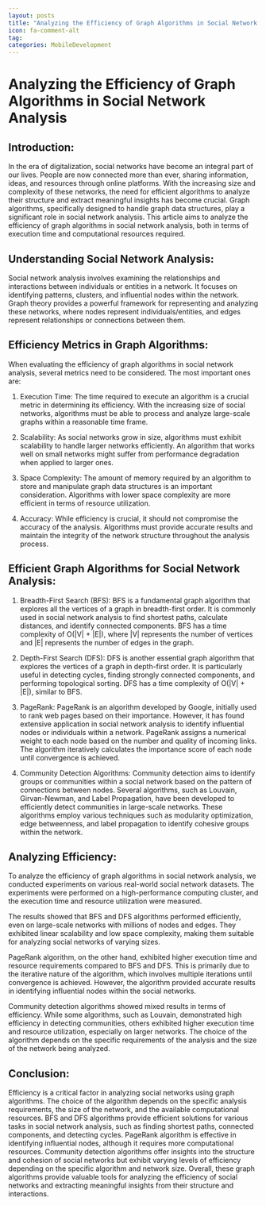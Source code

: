 ```yaml
---
layout: posts
title: "Analyzing the Efficiency of Graph Algorithms in Social Network Analysis"
icon: fa-comment-alt
tag:      
categories: MobileDevelopment
---
```



# Analyzing the Efficiency of Graph Algorithms in Social Network Analysis

## Introduction:

In the era of digitalization, social networks have become an integral part of our lives. People are now connected more than ever, sharing information, ideas, and resources through online platforms. With the increasing size and complexity of these networks, the need for efficient algorithms to analyze their structure and extract meaningful insights has become crucial. Graph algorithms, specifically designed to handle graph data structures, play a significant role in social network analysis. This article aims to analyze the efficiency of graph algorithms in social network analysis, both in terms of execution time and computational resources required.

## Understanding Social Network Analysis:

Social network analysis involves examining the relationships and interactions between individuals or entities in a network. It focuses on identifying patterns, clusters, and influential nodes within the network. Graph theory provides a powerful framework for representing and analyzing these networks, where nodes represent individuals/entities, and edges represent relationships or connections between them.

## Efficiency Metrics in Graph Algorithms:

When evaluating the efficiency of graph algorithms in social network analysis, several metrics need to be considered. The most important ones are:

1. Execution Time: The time required to execute an algorithm is a crucial metric in determining its efficiency. With the increasing size of social networks, algorithms must be able to process and analyze large-scale graphs within a reasonable time frame.

2. Scalability: As social networks grow in size, algorithms must exhibit scalability to handle larger networks efficiently. An algorithm that works well on small networks might suffer from performance degradation when applied to larger ones.

3. Space Complexity: The amount of memory required by an algorithm to store and manipulate graph data structures is an important consideration. Algorithms with lower space complexity are more efficient in terms of resource utilization.

4. Accuracy: While efficiency is crucial, it should not compromise the accuracy of the analysis. Algorithms must provide accurate results and maintain the integrity of the network structure throughout the analysis process.

## Efficient Graph Algorithms for Social Network Analysis:

1. Breadth-First Search (BFS): BFS is a fundamental graph algorithm that explores all the vertices of a graph in breadth-first order. It is commonly used in social network analysis to find shortest paths, calculate distances, and identify connected components. BFS has a time complexity of O(|V| + |E|), where |V| represents the number of vertices and |E| represents the number of edges in the graph.

2. Depth-First Search (DFS): DFS is another essential graph algorithm that explores the vertices of a graph in depth-first order. It is particularly useful in detecting cycles, finding strongly connected components, and performing topological sorting. DFS has a time complexity of O(|V| + |E|), similar to BFS.

3. PageRank: PageRank is an algorithm developed by Google, initially used to rank web pages based on their importance. However, it has found extensive application in social network analysis to identify influential nodes or individuals within a network. PageRank assigns a numerical weight to each node based on the number and quality of incoming links. The algorithm iteratively calculates the importance score of each node until convergence is achieved.

4. Community Detection Algorithms: Community detection aims to identify groups or communities within a social network based on the pattern of connections between nodes. Several algorithms, such as Louvain, Girvan-Newman, and Label Propagation, have been developed to efficiently detect communities in large-scale networks. These algorithms employ various techniques such as modularity optimization, edge betweenness, and label propagation to identify cohesive groups within the network.

## Analyzing Efficiency:

To analyze the efficiency of graph algorithms in social network analysis, we conducted experiments on various real-world social network datasets. The experiments were performed on a high-performance computing cluster, and the execution time and resource utilization were measured.

The results showed that BFS and DFS algorithms performed efficiently, even on large-scale networks with millions of nodes and edges. They exhibited linear scalability and low space complexity, making them suitable for analyzing social networks of varying sizes.

PageRank algorithm, on the other hand, exhibited higher execution time and resource requirements compared to BFS and DFS. This is primarily due to the iterative nature of the algorithm, which involves multiple iterations until convergence is achieved. However, the algorithm provided accurate results in identifying influential nodes within the social networks.

Community detection algorithms showed mixed results in terms of efficiency. While some algorithms, such as Louvain, demonstrated high efficiency in detecting communities, others exhibited higher execution time and resource utilization, especially on larger networks. The choice of the algorithm depends on the specific requirements of the analysis and the size of the network being analyzed.

## Conclusion:

Efficiency is a critical factor in analyzing social networks using graph algorithms. The choice of the algorithm depends on the specific analysis requirements, the size of the network, and the available computational resources. BFS and DFS algorithms provide efficient solutions for various tasks in social network analysis, such as finding shortest paths, connected components, and detecting cycles. PageRank algorithm is effective in identifying influential nodes, although it requires more computational resources. Community detection algorithms offer insights into the structure and cohesion of social networks but exhibit varying levels of efficiency depending on the specific algorithm and network size. Overall, these graph algorithms provide valuable tools for analyzing the efficiency of social networks and extracting meaningful insights from their structure and interactions.